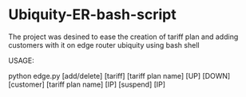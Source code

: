 # Ubiquity-ER-bash-script
The project was desined to ease the creation of tariff plan and adding customers with it on edge router ubiquity using bash shell


USAGE:	

python edge.py [add/delete] [tariff]   [tariff plan name] [UP] [DOWN]
                  [customer] [tariff plan name] [IP]
				  [suspend]  [IP]
